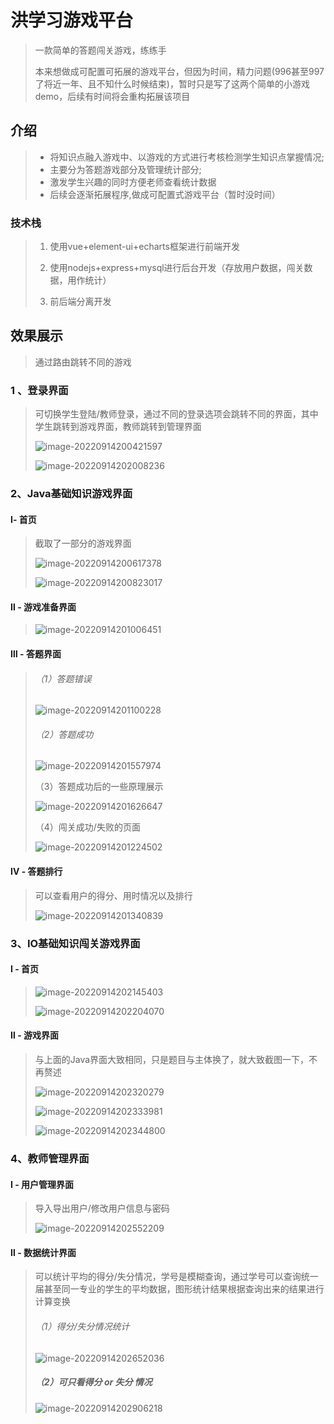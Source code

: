 # 洪学习游戏平台

> 一款简单的答题闯关游戏，练练手
>
> 本来想做成可配置可拓展的游戏平台，但因为时间，精力问题(996甚至997了将近一年、且不知什么时候结束)，暂时只是写了这两个简单的小游戏demo，后续有时间将会重构拓展该项目

## 介绍

>* 将知识点融入游戏中、以游戏的方式进行考核检测学生知识点掌握情况;
>* 主要分为答题游戏部分及管理统计部分;
>* 激发学生兴趣的同时方便老师查看统计数据
>* 后续会逐渐拓展程序,做成可配置式游戏平台（暂时没时间）

###  技术栈

> 1. 使用vue+element-ui+echarts框架进行前端开发
>
> 2. 使用nodejs+express+mysql进行后台开发（存放用户数据，闯关数据，用作统计）
>
> 3. 前后端分离开发



## 效果展示

> 通过路由跳转不同的游戏

### 1 、登录界面

>可切换学生登陆/教师登录，通过不同的登录选项会跳转不同的界面，其中学生跳转到游戏界面，教师跳转到管理界面
>
>![image-20220914200421597](README中的图片/image-20220914200421597.png)
>
>![image-20220914202008236](README中的图片/image-20220914202008236.png)

### 2、Java基础知识游戏界面

#### Ⅰ- 首页

>截取了一部分的游戏界面
>
>![image-20220914200617378](README中的图片/image-20220914200617378.png)
>
>![image-20220914200823017](README中的图片/image-20220914200823017.png)

#### Ⅱ - 游戏准备界面

>![image-20220914201006451](README中的图片/image-20220914201006451.png)

#### Ⅲ - 答题界面

>###### （1）答题错误
>
>![image-20220914201100228](README中的图片/image-20220914201100228.png)
>
>###### （2）答题成功
>
>![image-20220914201557974](README中的图片/image-20220914201557974.png)
>
>（3）答题成功后的一些原理展示
>
>![image-20220914201626647](README中的图片/image-20220914201626647.png)
>
>（4）闯关成功/失败的页面
>
>![image-20220914201224502](README中的图片/image-20220914201224502.png)

#### Ⅳ - 答题排行

>可以查看用户的得分、用时情况以及排行
>
>![image-20220914201340839](README中的图片/image-20220914201340839.png)

### 3、IO基础知识闯关游戏界面

#### Ⅰ - 首页

>![image-20220914202145403](README中的图片/image-20220914202145403.png)
>
>![image-20220914202204070](README中的图片/image-20220914202204070.png)

#### Ⅱ - 游戏界面

>与上面的Java界面大致相同，只是题目与主体换了，就大致截图一下，不再赘述
>
>![image-20220914202320279](README中的图片/image-20220914202320279.png)
>
>![image-20220914202333981](README中的图片/image-20220914202333981.png)
>
>![image-20220914202344800](README中的图片/image-20220914202344800.png)

### 4、教师管理界面

#### Ⅰ - 用户管理界面

>导入导出用户/修改用户信息与密码
>
>![image-20220914202552209](README中的图片/image-20220914202552209.png)

#### Ⅱ - 数据统计界面

>可以统计平均的得分/失分情况，学号是模糊查询，通过学号可以查询统一届甚至同一专业的学生的平均数据，图形统计结果根据查询出来的结果进行计算变换
>
>###### （1）得分/失分情况统计
>
>![image-20220914202652036](README中的图片/image-20220914202652036.png)
>
>##### （2）可只看得分 or 失分 情况
>
>![image-20220914202906218](README中的图片/image-20220914202906218.png)
